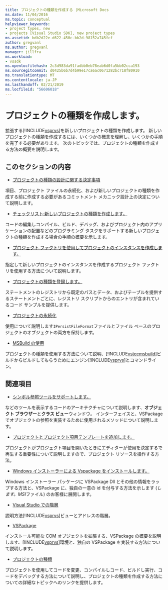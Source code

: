 ```yaml
---
title: プロジェクトの種類を作成する |Microsoft Docs
ms.date: 11/04/2016
ms.topic: conceptual
helpviewer_keywords:
- project types, new
- projects [Visual Studio SDK], new project types
ms.assetid: bdb2d22e-d622-450c-bb2d-98152a745fcf
author: gregvanl
ms.author: gregvanl
manager: jillfra
ms.workload:
- vssdk
ms.openlocfilehash: 2c3d983da91fadbb0eb78eab6d0fa5bb02cca193
ms.sourcegitcommit: d0425b6b7d4b99e17ca6ac0671282bc718f80910
ms.translationtype: MT
ms.contentlocale: ja-JP
ms.lasthandoff: 02/21/2019
ms.locfileid: "56606018"
---
```

# <a name="create-project-types"></a>プロジェクトの種類を作成します。
拡張する[!INCLUDE[vsprvs](../../code-quality/includes/vsprvs_md.md)]を新しいプロジェクトの種類を作成します。 新しいプロジェクトの種類を作成するには、いくつかの概念を理解し、いくつかの手順を完了する必要があります。 次のトピックでは、プロジェクトの種類を作成する方法の概要を説明します。

## <a name="in-this-section"></a>このセクションの内容
- [プロジェクトの種類の設計に関する決定事項](../../extensibility/internals/project-type-design-decisions.md)

 項目、プロジェクト ファイルの永続化、および新しいプロジェクトの種類を作成する前に作成する必要があるコミットメント メカニック設計上の決定について説明します。

- [チェックリスト:新しいプロジェクトの種類を作成します。](../../extensibility/internals/checklist-creating-new-project-types.md)

 コードの編集しコンパイル、ビルド、デバッグ、およびプロジェクト内のアプリケーションの配置などのプログラミング タスクをサポートする新しいプロジェクトの種類を作成する場合の手順の概要を示します。

- [プロジェクト ファクトリを使用してプロジェクトのインスタンスを作成します。](../../extensibility/internals/creating-project-instances-by-using-project-factories.md)

 指定して新しいプロジェクトのインスタンスを作成するプロジェクト ファクトリを使用する方法について説明します。

- [プロジェクトの種類を登録します。](../../extensibility/internals/registering-a-project-type.md)

 ステートメントのレジストリから既定のパスとデータ、およびテーブルを提供するステートメントごとに、レジストリ スクリプトからのエントリが含まれているコード サンプルを提供します。

- [プロジェクトの永続化](../../extensibility/internals/project-persistence.md)

 使用について説明します`IPersistFileFormat`ファイルとファイル ベースのプロジェクトのオブジェクトの両方を保持します。

- [MSBuild の使用](../../extensibility/internals/using-msbuild.md)

 プロジェクトの種類を使用する方法について説明、[!INCLUDE[vstecmsbuild](../../extensibility/internals/includes/vstecmsbuild_md.md)]ビルドからビルドしてもらうためにエンジン[!INCLUDE[vsprvs](../../code-quality/includes/vsprvs_md.md)]とコマンドライン。

## <a name="related-sections"></a>関連項目
- [シンボル参照ツールをサポートします。](../../extensibility/internals/supporting-symbol-browsing-tools.md)

 などのツールを表示するコードのアーキテクチャについて説明します、**オブジェクト ブラウザー**と**クラス ビュー**ウィンドウ。 インターフェイスと、VSPackage でオブジェクトの参照を実装するために使用されるメソッドについて説明します。

- [プロジェクトとプロジェクト項目テンプレートを追加します。](../../extensibility/internals/adding-project-and-project-item-templates.md)

 プロジェクトがプロジェクト項目を開いたときにエディターが使用を決定するで再生する重要性について説明しますので、プロジェクト リソースを操作する方法。

- [Windows インストーラーによる Vspackage をインストールします。](../../extensibility/internals/installing-vspackages-with-windows-installer.md)

 Windows インストーラー パッケージに VSPackage Dll とその他の情報をラップする方法と、VSPackage に、独自の一意の id を付与する方法を示します (*します。MSI*ファイル) のお客様に展開します。

- [Visual Studio での階層](../../extensibility/internals/hierarchies-in-visual-studio.md)

 説明方法[!INCLUDE[vsprvs](../../code-quality/includes/vsprvs_md.md)]ビューとアドレスの階層。

- [VSPackage](../../extensibility/internals/vspackages.md)

 インストール可能な COM オブジェクトを拡張する、VSPackage の概要を説明します、[!INCLUDE[vsprvs](../../code-quality/includes/vsprvs_md.md)]環境と、独自の VSPackage を実装する方法について説明します。

- [プロジェクトの種類](../../extensibility/internals/project-types.md)

 プロジェクトを使用してコードを変更、コンパイルしコード、ビルドし実行、コードをデバッグする方法について説明し、プロジェクトの種類を作成する方法についての詳細なトピックへのリンクを提供します。